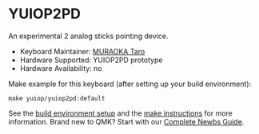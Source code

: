 # YUIOP2PD

An experimental 2 analog sticks pointing device.

* Keyboard Maintainer: [MURAOKA Taro](https://github.com/koron)
* Hardware Supported: YUIOP2PD prototype
* Hardware Availability: no

Make example for this keyboard (after setting up your build environment):

    make yuiop/yuiop2pd:default

See the [build environment setup](https://docs.qmk.fm/#/getting_started_build_tools) and the [make instructions](https://docs.qmk.fm/#/getting_started_make_guide) for more information. Brand new to QMK? Start with our [Complete Newbs Guide](https://docs.qmk.fm/#/newbs).
